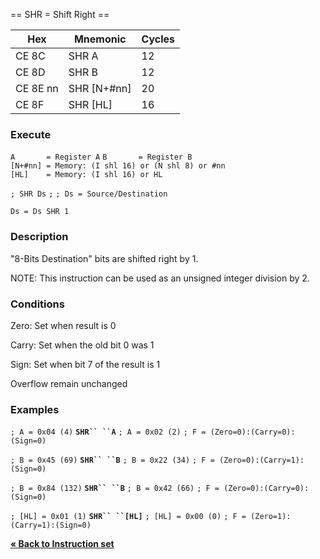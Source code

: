 \== SHR = Shift Right ==

| Hex      | Mnemonic       | Cycles |
| -------- | -------------- | ------ |
| CE 8C    | SHR A          | 12     |
| CE 8D    | SHR B          | 12     |
| CE 8E nn | SHR \[N+\#nn\] | 20     |
| CE 8F    | SHR \[HL\]     | 16     |

### Execute

`A       = Register A`
`B       = Register B`
`[N+#nn] = Memory: (I shl 16) or (N shl 8) or #nn`
`[HL]    = Memory: (I shl 16) or HL`

`; SHR Ds`
`;`
`; Ds = Source/Destination`

`Ds = Ds SHR 1`

### Description

"8-Bits Destination" bits are shifted right by 1.

NOTE: This instruction can be used as an unsigned integer division by 2.

### Conditions

Zero: Set when result is 0

Carry: Set when the old bit 0 was 1

Sign: Set when bit 7 of the result is 1

Overflow remain unchanged

### Examples

`; A = 0x04 (4)`
**`SHR`` ``A`**
`; A = 0x02 (2)`
`; F = (Zero=0):(Carry=0):(Sign=0)`

`; B = 0x45 (69)`
**`SHR`` ``B`**
`; B = 0x22 (34)`
`; F = (Zero=0):(Carry=1):(Sign=0)`

`; B = 0x84 (132)`
**`SHR`` ``B`**
`; B = 0x42 (66)`
`; F = (Zero=0):(Carry=0):(Sign=0)`

`; [HL] = 0x01 (1)`
**`SHR`` ``[HL]`**
`; [HL] = 0x00 (0)`
`; F = (Zero=1):(Carry=1):(Sign=0)`

[**« Back to Instruction set**](PM_InstructionList.md "wikilink")